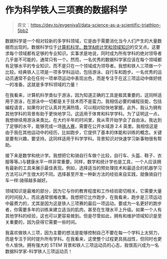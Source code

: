 # 作为科学铁人三项赛的数据科学

> 原文：<https://dev.to/evgeniya1/data-science-as-a-scientific-triathlon-5bb2>

数据科学是一个相对较新的多学科领域，它是由于需要消化当今人们产生的大量数据而出现的。数据科学位于[计算机科学、数学&统计学和领域知识](https://towardsdatascience.com/introduction-to-statistics-e9d72d818745)的交叉点。这要求每个领域都有足够的专业知识。实事求是地说，同时成为所有学科的绝对领导者几乎是不可能的，通常只有一个。然而，一名优秀的数据科学家应该在每个领域都有足够水平的专业知识，而不是只在一个领域成为领导者。我想和铁人三项做一个比较。经典铁人三项是一项多学科运动，包括游泳、自行车和跑步。一名优秀的运动员通常不会在任何一项单项运动中表现出色，而是专注于在这三项运动中做好统一的准备。这就是多学科领域的力量！

在我看来，计算机科学类似于游泳，因为知道正确的工具是极其重要的。这同样适用于游泳，在游泳中一切都是关于技术而不是蛮力。我相信必要的编程技能，包括编程语言，如果你对它认真并充满热情，可以相对较快地掌握。此外，我认为拥有其他学科的背景有助于更快地学习。这适用于体育和科学学科。为了证明这一点，我想继续用游泳来类比。在大约半年的时间里，我从零开始学会了自由泳。我达到了足够的水平，能够完成一场[铁人赛](https://www.ironman.com/triathlon/events/americas/ironman/texas/results.aspx?y=2019&rd=20190427&race=texas&bidid=937&detail=1#axzz5uhOz2mWr)，需要在公开水域游 2.4 英里。我相信这是由于我在其他运动中的经历，比如跑步，它提供了基本的体能和训练的概念。关键是要有兴趣，要坚持。这同样适用于科学学科。背景知识对快速学习新事物很有帮助。

接下来是数学和统计学。我想把它和骑自行车做个比较，自行车、头盔、鞋子、衣服等等。)与健康水平一样非常重要。同样，数学和统计学也是工具，一个人应该拥有最新的工具来展示最佳表现。例如，选择适当的预处理技术和最适合的机器学习方法可以产生很大的不同。选择甚至开发一种新方法的经验来自实践，就像骑自行车一样:骑得越多越好。

领域知识是最难的部分，因为它与你的教育程度和工作经验密切相关。它需要大量的时间投入，而且通常很难收集。我想把它比作跑步，在我看来，跑步是三项运动中最费力的，尤其是因为这是铁人三项赛的最后一项运动。要成为一名更好的跑步者，你需要多年的训练来建立适当的肌肉，甚至在生理水平上升级。如果一个人有其他学科的经验，这也可以更容易做到。但是尽管如此，拥有和维护领域知识是至关重要的，因为获得它需要一些时间。

我喜欢做铁人三项，因为主要的想法是能够控制自己不要在每一个学科上太努力，而是专注于同时提升所有学科。在我看来，这使整个过程更具挑战性，但同时也更令人愉快。拥有强大的 STEM 背景和铁人三项运动员的心态，我很高兴成为一名数据科学家-科学铁人三项运动员！